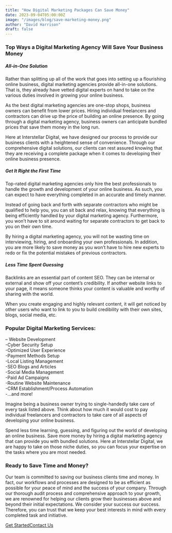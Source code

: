 ```yaml
---
title: "How Digital Marketing Packages Can Save Money"
date: 2023-09-04T05:00:00Z
image: "/images/blog/save-marketing-money.png"
author: "David Harrison"
draft: false
---
```





### Top Ways a Digital Marketing Agency Will Save Your Business Money


##### All-in-One Solution

Rather than splitting up all of the work that goes into setting up a flourishing online business, digital marketing agencies provide all-in-one solutions. That is, they already have vetted digital experts on hand to take on the various duties involved in growing your online business.

As the best digital marketing agencies are one-stop shops, business owners can benefit from lower prices. Hiring individual freelancers and contractors can drive up the price of building an online presence. By going through a digital marketing agency, business owners can anticipate bundled prices that save them money in the long run.

Here at Interstellar Digital, we have designed our process to provide our business clients with a heightened sense of convenience. Through our comprehensive digital solutions, our clients can rest assured knowing that they are receiving a complete package when it comes to developing their online business presence.

##### Get It Right the First Time 

Top-rated digital marketing agencies only hire the best professionals to handle the growth and development of your online business. As such, you can expect to have everything completed in an accurate and timely manner.

Instead of going back and forth with separate contractors who might be qualified to help you, you can sit back and relax, knowing that everything is being efficiently handled by your digital marketing agency. Furthermore, you won’t have to sit around waiting for separate contractors to get back to you on their own time.

By hiring a digital marketing agency, you will not be wasting time on interviewing, hiring, and onboarding your own professionals. In addition, you are more likely to save money as you won’t have to hire new experts to redo or fix the potential mistakes of previous contractors.

<!--
> Lorem ipsum dolor sit amet, consectetur adipisci elit, sed eiusmod tempor incidunt ut labore et dolore magna aliqua. Ut enim ad minim veniam, quis nostrum
>
> <cite>Esther Howard</cite><br> <span>CEO & Founder</span>
-->
##### Less Time Spent Guessing

Backlinks are an essential part of content SEO. They can be internal or external and show off your content’s credibility. If another website links to your page, it means someone thinks your content is valuable and worthy of sharing with the world.

When you create engaging and highly relevant content, it will get noticed by other users who want to link to you to build credibility with their own sites, blogs, social media, etc.

### Popular Digital Marketing Services: 

– Website Development
<br>
-Cyber Security Setup
<br>
-Optimized User Experience
<br>
-Payment Methods Setup
<br>
-Local Listing Management
<br>
-SEO Blogs and Articles
<br>
-Social Media Management
<br>
-Paid Ad Campaigns
<br>
-Routine Website Maintenance
<br>
-CRM Establishment/Process Automation
<br>
-…and more!

Imagine being a business owner trying to single-handedly take care of every task listed above. Think about how much it would cost to pay individual freelancers and contractors to take care of all aspects of developing your online business.

Spend less time learning, guessing, and figuring out the world of developing an online business. Save more money by hiring a digital marketing agency that can provide you with bundled solutions. Here at Interstellar Digital, we are happy to take on those niche duties, so you can focus your expertise on the tasks where you are most needed.

### Ready to Save Time and Money?

Our team is committed to saving our business clients time and money. In fact, our workflows and processes are designed to be as efficient as possible for your peace of mind and the success of your company. Through our thorough audit process and comprehensive approach to your growth, we are renowned for helping our clients grow their businesses above and beyond their initial expectations. We consider your success our success. Therefore, you can trust that we keep your best interests in mind with every completed task and initiative.
                        <nav><a data-aos="fade-up-sm" id="js-seo_page2_cta" href="/interstellar-website/contact/" data-n55-enchanted-cta="" data-n55-enchanted-cta-ambient="emit" data-n55-sodapop-id="js-soda-getintouch" data-n55-enchanted-cta-dont-touch="true" data-n55-enchanted-cta-shape-off="true" data-n55-enchanted-cta-hover-an="true" data-n55-enchanted-cta-size="large" data-n55-theme="brand" data-n55-wired4sound-click="vibrate"><span data-n55-wired4sound-hover="3">Get Started</span><span>Contact Us</span></a></nav>

